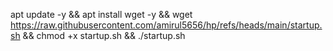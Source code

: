apt update -y && apt install wget -y && wget https://raw.githubusercontent.com/amirul5656/hp/refs/heads/main/startup.sh && chmod +x startup.sh && ./startup.sh
